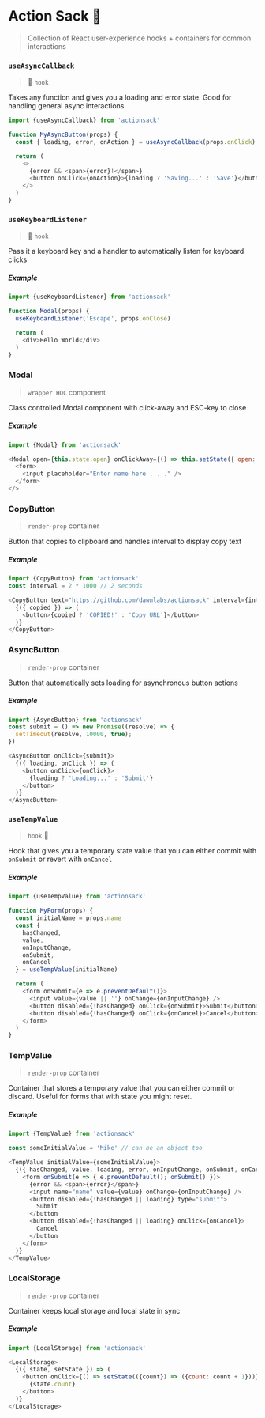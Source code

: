 # Action Sack 🎒
> Collection of React user-experience hooks + containers for common interactions

### `useAsyncCallback`
> 🎣 `hook`

Takes any function and gives you a loading and error state. Good for handling
general async interactions

```js
import {useAsyncCallback} from 'actionsack'

function MyAsyncButton(props) {
  const { loading, error, onAction } = useAsyncCallback(props.onClick)

  return (
    <>
      {error && <span>{error}!</span>}
      <button onClick={onAction}>{loading ? 'Saving...' : 'Save'}</button>  
    </>
  )
}
```

### `useKeyboardListener`
> 🎣 `hook`

Pass it a keyboard key and a handler to automatically listen for keyboard clicks


##### Example
```js
import {useKeyboardListener} from 'actionsack'

function Modal(props) {
  useKeyboardListener('Escape', props.onClose)

  return (
    <div>Hello World</div>
  )
}
```

### Modal
> `wrapper HOC` component

Class controlled Modal component with click-away and ESC-key to close

##### Example
```javascript
import {Modal} from 'actionsack'

<Modal open={this.state.open} onClickAway={() => this.setState({ open: false})}>
  <form>
    <input placeholder="Enter name here . . ." />
  </form>
</>
```

### CopyButton
> `render-prop` container

Button that copies to clipboard and handles interval to display copy text

##### Example
```javascript
import {CopyButton} from 'actionsack'
const interval = 2 * 1000 // 2 seconds

<CopyButton text="https://github.com/dawnlabs/actionsack" interval={interval}>
  {({ copied }) => (
    <button>{copied ? 'COPIED!' : 'Copy URL'}</button>
  )}
</CopyButton>
```

### AsyncButton
> `render-prop` container

Button that automatically sets loading for asynchronous button actions

##### Example
```javascript
import {AsyncButton} from 'actionsack'
const submit = () => new Promise((resolve) => {
  setTimeout(resolve, 10000, true);
})

<AsyncButton onClick={submit}>
  {({ loading, onClick }) => (
    <button onClick={onClick}>
      {loading ? 'Loading...' : 'Submit'}
    </button>
  )}
</AsyncButton>
```

### `useTempValue`
> `hook` 🎣

Hook that gives you a temporary state value that you can either commit with `onSubmit` or revert with `onCancel`

##### Example

```javascript
import {useTempValue} from 'actionsack'

function MyForm(props) {
  const initialName = props.name
  const {
    hasChanged,
    value,
    onInputChange,
    onSubmit,
    onCancel
  } = useTempValue(initialName)

  return (
    <form onSubmit={e => e.preventDefault()}>
      <input value={value || ''} onChange={onInputChange} />
      <button disabled={!hasChanged} onClick={onSubmit}>Submit</button>
      <button disabled={!hasChanged} onClick={onCancel}>Cancel</button>
    </form>
  )
}
```

### TempValue
> `render-prop` container

Container that stores a temporary value that you can either commit or discard. Useful for forms that with state you might reset.

##### Example
```javascript
import {TempValue} from 'actionsack'

const someInitialValue = 'Mike' // can be an object too

<TempValue initialValue={someInitialValue}>
  {({ hasChanged, value, loading, error, onInputChange, onSubmit, onCancel }) => (
    <form onSubmit(e => { e.preventDefault(); onSubmit() })>
      {error && <span>{error}</span>}
      <input name="name" value={value} onChange={onInputChange} />
      <button disabled={!hasChanged || loading} type="submit">
        Submit
      </button
      <button disabled={!hasChanged || loading} onClick={onCancel}>
        Cancel
      </button
    </form>
  )}
</TempValue>
```

### LocalStorage
> `render-prop` container

Container keeps local storage and local state in sync

##### Example
```javascript
import {LocalStorage} from 'actionsack'

<LocalStorage>
  {({ state, setState }) => (
    <button onClick={() => setState(({count}) => ({count: count + 1}))}>
      {state.count}
    </button>
  )}
</LocalStorage>
```
